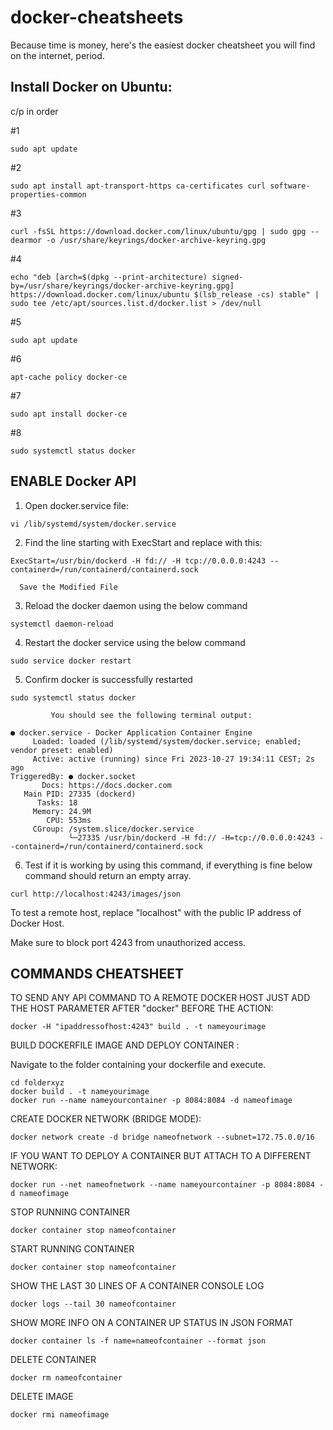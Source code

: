 # docker-cheatsheets

Because time is money, here's the easiest docker cheatsheet you will find on the internet, period.

## Install Docker on Ubuntu:
c/p in order

#1
```
sudo apt update
```
#2
```
sudo apt install apt-transport-https ca-certificates curl software-properties-common
```
#3
```
curl -fsSL https://download.docker.com/linux/ubuntu/gpg | sudo gpg --dearmor -o /usr/share/keyrings/docker-archive-keyring.gpg
```
#4
```
echo "deb [arch=$(dpkg --print-architecture) signed-by=/usr/share/keyrings/docker-archive-keyring.gpg] https://download.docker.com/linux/ubuntu $(lsb_release -cs) stable" | sudo tee /etc/apt/sources.list.d/docker.list > /dev/null
```
#5
```
sudo apt update
```
#6
```
apt-cache policy docker-ce
```
#7
```
sudo apt install docker-ce
```
#8
```
sudo systemctl status docker
```


## ENABLE Docker  API

1. Open docker.service file:
```
vi /lib/systemd/system/docker.service
```

2. Find the line starting with ExecStart and replace with this:
```
ExecStart=/usr/bin/dockerd -H fd:// -H tcp://0.0.0.0:4243 --containerd=/run/containerd/containerd.sock
```
	  Save the Modified File
	
3. Reload the docker daemon using the below command
```
systemctl daemon-reload
```

4. Restart the docker service using the below command
```
sudo service docker restart
```

5. Confirm docker is successfully restarted
```
sudo systemctl status docker
```
             You should see the following terminal output:
```
● docker.service - Docker Application Container Engine
     Loaded: loaded (/lib/systemd/system/docker.service; enabled; vendor preset: enabled)
     Active: active (running) since Fri 2023-10-27 19:34:11 CEST; 2s ago
TriggeredBy: ● docker.socket
       Docs: https://docs.docker.com
   Main PID: 27335 (dockerd)
      Tasks: 18
     Memory: 24.9M
        CPU: 553ms
     CGroup: /system.slice/docker.service
             └─27335 /usr/bin/dockerd -H fd:// -H=tcp://0.0.0.0:4243 --containerd=/run/containerd/containerd.sock
```

6. Test if it is working by using this command, if everything is fine below command should return an empty array.
```
curl http://localhost:4243/images/json
```

To test a remote host, replace "localhost" with the public IP address of Docker Host.

Make sure to block port 4243 from unauthorized access.

## COMMANDS CHEATSHEET


TO SEND ANY API COMMAND TO A REMOTE DOCKER HOST JUST ADD THE HOST PARAMETER AFTER "docker" BEFORE THE ACTION:

```
docker -H "ipaddressofhost:4243" build . -t nameyourimage
```

BUILD DOCKERFILE IMAGE AND DEPLOY CONTAINER :

Navigate to the folder containing your dockerfile and execute.
```
cd folderxyz
docker build . -t nameyourimage
docker run --name nameyourcontainer -p 8084:8084 -d nameofimage
```

CREATE DOCKER NETWORK (BRIDGE MODE):

```
docker network create -d bridge nameofnetwork --subnet=172.75.0.0/16
```

IF YOU WANT TO DEPLOY A CONTAINER  BUT ATTACH TO A DIFFERENT NETWORK:

```
docker run --net nameofnetwork --name nameyourcontainer -p 8084:8084 -d nameofimage
```

STOP RUNNING CONTAINER

```
docker container stop nameofcontainer
```

START RUNNING CONTAINER
```
docker container stop nameofcontainer
```

SHOW THE LAST 30 LINES OF A CONTAINER CONSOLE LOG 
```
docker logs --tail 30 nameofcontainer
```

SHOW MORE INFO ON A CONTAINER UP STATUS IN JSON FORMAT
```
docker container ls -f name=nameofcontainer --format json
```

DELETE CONTAINER
```
docker rm nameofcontainer
```

DELETE IMAGE
```
docker rmi nameofimage
```
